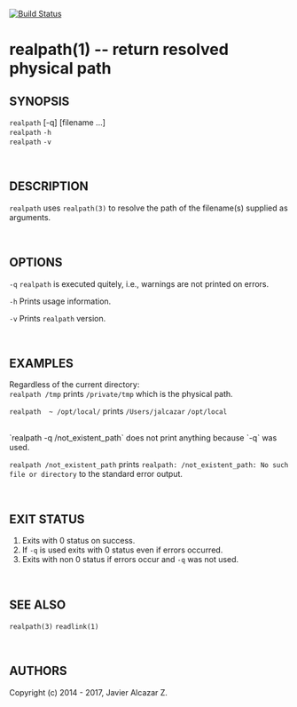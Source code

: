 [![Build Status](https://travis-ci.org/user454322/realpath.png?branch=master)](https://travis-ci.org/user454322/realpath)

realpath(1) -- return resolved physical path
=================================

## SYNOPSIS

`realpath` [-q] [filename ...]<br>
`realpath` `-h`<br>
`realpath` `-v`<br>

<br>

## DESCRIPTION

`realpath` uses `realpath(3)` to resolve the path of the filename(s) supplied as arguments.

<br>

## OPTIONS

 `-q` `realpath` is executed quitely, i.e., warnings are not printed on errors.

 `-h` Prints usage information.

 `-v` Prints `realpath` version.

<br>

## EXAMPLES

Regardless of the current directory:<br>
 `realpath /tmp`
 prints
 `/private/tmp`
which is the physical path.


 `realpath  ~ /opt/local/`
prints
`/Users/jalcazar`
`/opt/local`

<br>
`realpath -q /not_existent_path`
does not print anything because `-q` was used.

`realpath /not_existent_path`
prints
`realpath: /not_existent_path: No such file or directory`
to the standard error output.

<br>

## EXIT STATUS

1. Exits with 0 status on success.
2. If `-q` is used exits with 0 status even if errors occurred.
3. Exits with non 0 status if errors occur and `-q` was not used.

<br>

## SEE ALSO

`realpath(3)` `readlink(1)`

<br>

## AUTHORS

Copyright (c) 2014 - 2017, Javier Alcazar Z.

<!---
 ronn --pipe --roff README.md > realpath.1
-->
